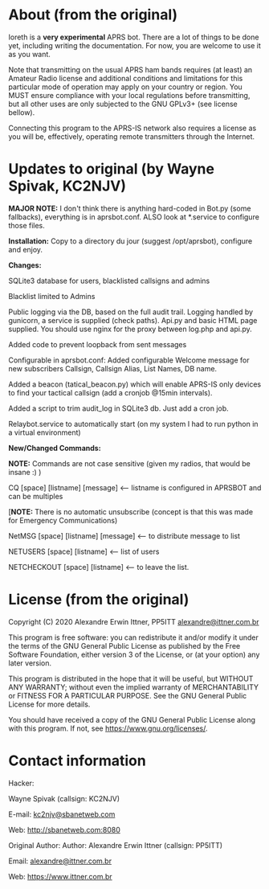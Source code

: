 
# About (from the original)

Ioreth is a **very experimental** APRS bot. There are a lot of things to be
done yet, including writing the documentation. For now, you are welcome to
use it as you want.

Note that transmitting on the usual APRS ham bands requires (at least) an
Amateur Radio license and additional conditions and limitations for this
particular mode of operation may apply on your country or region. You MUST
ensure compliance with your local regulations before transmitting, but all
other uses are only subjected to the GNU GPLv3+ (see license bellow).

Connecting this program to the APRS-IS network also requires a license as
you will be, effectively, operating remote transmitters through the Internet.

# Updates to original (by Wayne Spivak, KC2NJV)

<b>MAJOR NOTE:</b>  I don't think there is anything hard-coded in Bot.py (some fallbacks), everything is in aprsbot.conf.  ALSO look at *.service to configure those files. 

<b>Installation:</b> Copy to a directory du jour (suggest /opt/aprsbot), configure and enjoy.

<b>Changes:</b>

SQLite3 database for users, blacklisted callsigns and admins

Blacklist limited to Admins

Public logging via the DB, based on the full audit trail.  Logging handled by gunicorn, a service is supplied (check paths). Api.py and basic HTML page supplied.  You should use nginx for the proxy between log.php and api.py.

Added code to prevent loopback from sent messages

Configurable in aprsbot.conf:
Added configurable Welcome message for new subscribers
Callsign, Callsign Alias, List Names, DB name.


Added a beacon (tatical_beacon.py) which will enable APRS-IS only devices to find your tactical callsign (add a cronjob @15min intervals).

Added a script to trim audit_log in SQLite3 db.  Just add a cron job.

Relaybot.service to automatically start (on my system I had to run python in a virtual environment)

<b>New/Changed Commands:</b>

<b>NOTE:</b> Commands are not case sensitive (given my radios, that would be insane :) )

CQ [space] [listname] [message] <-- listname is configured in APRSBOT and can be multiples

[<b>NOTE:</b> There is no automatic unsubscribe (concept is that this was made for Emergency Communications)

NetMSG [space] [listname] [message] <-- to distribute message to list

NETUSERS [space] [listname] <-- list of users

NETCHECKOUT [space] [listname] <-- to leave the list.


# License (from the original)

Copyright (C) 2020  Alexandre Erwin Ittner, PP5ITT <alexandre@ittner.com.br>

This program is free software: you can redistribute it and/or modify
it under the terms of the GNU General Public License as published by
the Free Software Foundation, either version 3 of the License, or
(at your option) any later version.

This program is distributed in the hope that it will be useful,
but WITHOUT ANY WARRANTY; without even the implied warranty of
MERCHANTABILITY or FITNESS FOR A PARTICULAR PURPOSE.  See the
GNU General Public License for more details.

You should have received a copy of the GNU General Public License
along with this program.  If not, see <https://www.gnu.org/licenses/>.



# Contact information

Hacker:

Wayne Spivak (callsign: KC2NJV)

E-mail: <kc2njv@sbanetweb.com>

Web: <http://sbanetweb.com:8080>


Original Author:
Author: Alexandre Erwin Ittner   (callsign: PP5ITT)

Email: <alexandre@ittner.com.br>

Web: <https://www.ittner.com.br>
